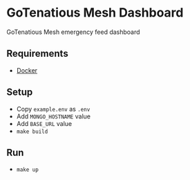 # GoTenatious Mesh Dashboard
GoTenatious Mesh emergency feed dashboard

## Requirements
- [Docker](https://www.docker.com/)

## Setup

- Copy `example.env` as `.env`
- Add `MONGO_HOSTNAME` value
- Add `BASE_URL` value
- `make build`

## Run
- `make up`

